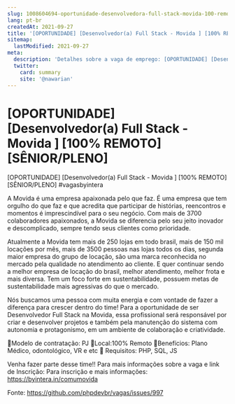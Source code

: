 ```yaml
---
slug: 1008604694-oportunidade-desenvolvedora-full-stack-movida-100-remoto-seniorpleno
lang: pt-br
createdAt: 2021-09-27
title: '[OPORTUNIDADE] [Desenvolvedor(a) Full Stack - Movida ] [100% REMOTO] [SÊNIOR/PLENO] - Vaga de Emprego'
sitemap:
  lastModified: 2021-09-27
meta:
  description: 'Detalhes sobre a vaga de emprego: [OPORTUNIDADE] [Desenvolvedor(a) Full Stack - Movida ] [100% REMOTO] [SÊNIOR/PLENO]'
  twitter:
    card: summary
    site: '@nawarian'
---
```


# [OPORTUNIDADE] [Desenvolvedor(a) Full Stack - Movida ] [100% REMOTO] [SÊNIOR/PLENO]

[OPORTUNIDADE] [Desenvolvedor(a) Full Stack - Movida ] [100% REMOTO]
[SÊNIOR/PLENO]
#vagasbyintera

A Movida é uma empresa apaixonada pelo que faz. É uma empresa que tem orgulho do que faz e que acredita que participar de histórias, reencontros e momentos é imprescindível para o seu negócio. Com mais de 3700 colaboradores apaixonados, a Movida se diferencia pelo seu jeito inovador e descomplicado, sempre tendo seus clientes como prioridade.

Atualmente a Movida tem mais de 250 lojas em todo brasil, mais de 150 mil locações por mês, mais de 3500 pessoas nas lojas todos os dias, segunda maior empresa do grupo de locação, são uma marca reconhecida no mercado pela qualidade no atendimento ao cliente. E quer continuar sendo a melhor empresa de locação do brasil, melhor atendimento, melhor frota e mais diversa. Tem um foco forte em sustentabilidade, possuem metas de sustentabilidade mais agressivas do que o mercado.

Nós buscamos uma pessoa com muita energia e com vontade de fazer a diferença para crescer dentro do time! Para a oportunidade de ser Desenvolvedor Full Stack na Movida, essa profissional será responsável por criar e desenvolver projetos e também pela manutenção do sistema com autonomia e protagonismo, em um ambiente de colaboração e criatividade.

📌Modelo de contratação: PJ
📌Local:100% Remoto
📌Benefícios: Plano Médico, odontológico, VR e etc
📌 Requisitos: PHP, SQL, JS

Venha fazer parte desse time!!
Para mais informações sobre a vaga e link de Inscrição:
Para inscrição e mais informações: https://byintera.in/comumovida

Fonte: https://github.com/phpdevbr/vagas/issues/997